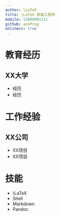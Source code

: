 ```yaml
---
author: \LaTeX
title: \LaTeX 排版工程师
mobile: 13000001111
github: annProg
onlinecv: true
...
```



# 教育经历

## XX大学

- 经历
- 经历

# 工作经验

## XX公司

- XX项目
- XX项目

# 技能

- \LaTeX
- Shell
- Markdown
- Pandoc
